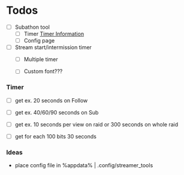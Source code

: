# Todos
- [ ] Subathon tool
    * [ ] Timer [Timer Information](#Timer)
    * [ ] Config page 
- [ ] Stream start/intermission timer
    * [ ] Multiple timer
    * [ ] Custom font???


### Timer
- [ ] get ex. 20 seconds on Follow
- [ ] get ex. 40/60/90 seconds on Sub
- [ ] get ex. 10 seconds per view on raid or 300 seconds on whole raid
- [ ] get for each 100 bits 30 seconds



### Ideas
- place config file in %appdata% | .config/streamer_tools
